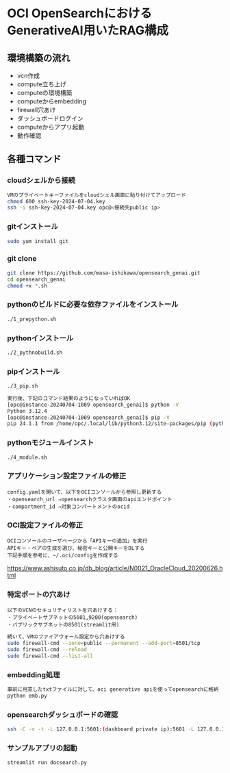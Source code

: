 # OCI OpenSearchにおけるGenerativeAI用いたRAG構成


## 環境構築の流れ
* vcn作成
* compute立ち上げ
* computeの環境構築
* computeからembedding
* firewall穴あけ
* ダッシュボードログイン
* computeからアプリ起動
* 動作確認


## 各種コマンド
### cloudシェルから接続
```sh
VMのプライベートキーファイルをcloudシェル画面に貼り付けてアップロード
chmod 600 ssh-key-2024-07-04.key
ssh -i ssh-key-2024-07-04.key opc@<接続先public ip>
```

### gitインストール
```sh
sudo yum install git
```

### git clone
```sh
git clone https://github.com/masa-ishikawa/opensearch_genai.git
cd opensearch_genai
chmod +x *.sh
```

### pythonのビルドに必要な依存ファイルをインストール
```sh
./1_prepython.sh
```

### pythonインストール
```sh
./2_pythnobuild.sh
```


### pipインストール
```sh
./3_pip.sh

実行後、下記のコマンド結果のようになっていればOK
[opc@instance-20240704-1009 opensearch_genai]$ python -V
Python 3.12.4
[opc@instance-20240704-1009 opensearch_genai]$ pip -V
pip 24.1.1 from /home/opc/.local/lib/python3.12/site-packages/pip (python 3.12)
```

### pythonモジュールインスト
```sh
./4_module.sh
```

### アプリケーション設定ファイルの修正
```
config.yamlを開いて、以下をOCIコンソールから参照し更新する
・opensearch_url ⇒opensearchクラスタ画面のapiエンドポイント
・compartment_id ⇒対象コンパートメントのocid
```

### OCI設定ファイルの修正
```
OCIコンソールのユーザページから「APIキーの追加」を実行
APIキー・ペアの生成を選び、秘密キーと公開キーをDLする
下記手順を参考に、~/.oci/configを作成する
```
https://www.ashisuto.co.jp/db_blog/article/N0021_OracleCloud_20200626.html

### 特定ポートの穴あけ
```
以下のVCNのセキュリティリストを穴あけする：
・プライベートサブネットの5601,9200(opensearch)
・パブリックサブネットの8501(streamlit用)
```
```sh
続いて、VMのファイアウォール設定から穴あけする
sudo firewall-cmd --zone=public --permanent --add-port=8501/tcp
sudo firewall-cmd --reload
sudo firewall-cmd --list-all
```


### embedding処理
```sh
事前に用意したtxtファイルに対して、oci generative apiを使ってopensearchに格納
python emb.py
```

### opensearchダッシュボードの確認
```sh
ssh -C -v -t -L 127.0.0.1:5601:(dashboard private ip):5601 -L 127.0.0.1:9200:(endpoint private ip):9200 opc@(踏み台のpublic ip) -i "./ssh-key-2024-07-04.key"
```


### サンプルアプリの起動
```
streamlit run docsearch.py
```







